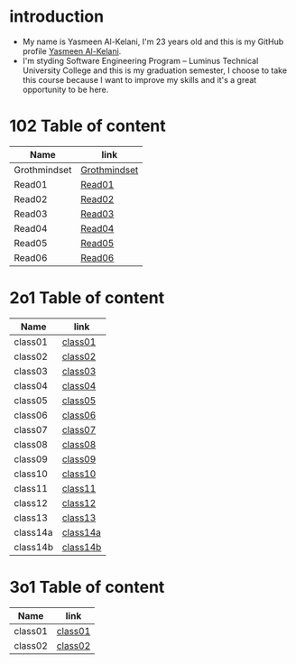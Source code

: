 # introduction

* My name is Yasmeen Al-Kelani, I'm 23 years old and this is my GitHub profile [Yasmeen Al-Kelani](https://github.com/YasmeenKelani).
* I'm styding Software Engineering Program – Luminus Technical University College and this is my graduation semester, I choose to take this course because I want to improve my skills and it's a great opportunity to be here.

# 102 Table of content 

Name | link
------------ | -------------
Grothmindset | [Grothmindset](https://yasmeenkelani.github.io/reading-notes/102Reading-notes/Grothmindset)
Read01 |[Read01](https://yasmeenkelani.github.io/reading-notes/102Reading-notes/Read01)
Read02 |[Read02](https://yasmeenkelani.github.io/reading-notes/102Reading-notes/Read02)
Read03 |[Read03](https://yasmeenkelani.github.io/reading-notes/102Reading-notes/Read03)
Read04 |[Read04](https://yasmeenkelani.github.io/reading-notes/102Reading-notes/Read04)
Read05 |[Read05](https://yasmeenkelani.github.io/reading-notes/102Reading-notes/Read05)
Read06 |[Read06](https://yasmeenkelani.github.io/reading-notes/102Reading-notes/Read06)

# 2o1 Table of content 

Name | link
------------ | -------------
 class01| [class01](https://yasmeenkelani.github.io/reading-notes/201Reading-notes/class01) 
 class02| [class02](https://yasmeenkelani.github.io/reading-notes/201Reading-notes/class02)
 class03| [class03](https://yasmeenkelani.github.io/reading-notes/201Reading-notes/class03)
 class04| [class04](https://yasmeenkelani.github.io/reading-notes/201Reading-notes/class04)
 class05| [class05](https://yasmeenkelani.github.io/reading-notes/201Reading-notes/class05)
 class06| [class06](https://yasmeenkelani.github.io/reading-notes/201Reading-notes/class06)
 class07| [class07](https://yasmeenkelani.github.io/reading-notes/201Reading-notes/class07)
 class08| [class08](https://yasmeenkelani.github.io/reading-notes/201Reading-notes/class08)
class09| [class09]( https://yasmeenkelani.github.io/reading-notes/201Reading-notes/class09)
class10| [class10](https://yasmeenkelani.github.io/reading-notes/201Reading-notes/class10)
class11| [class11](https://yasmeenkelani.github.io/reading-notes/201Reading-notes/class11)
class12| [class12](https://yasmeenkelani.github.io/reading-notes/201Reading-notes/class12)
class13| [class13](https://yasmeenkelani.github.io/reading-notes/201Reading-notes/class13)
class14a| [class14a](https://yasmeenkelani.github.io/reading-notes/201Reading-notes/class14a)
class14b| [class14b](https://yasmeenkelani.github.io/reading-notes/201Reading-notes/class14b)

# 3o1 Table of content 

Name | link
------------ | -------------
 class01| [class01](https://yasmeenkelani.github.io/reading-notes/301Reading-notes/class01) 
  class02| [class02](https://yasmeenkelani.github.io/reading-notes/301Reading-notes/class02) 